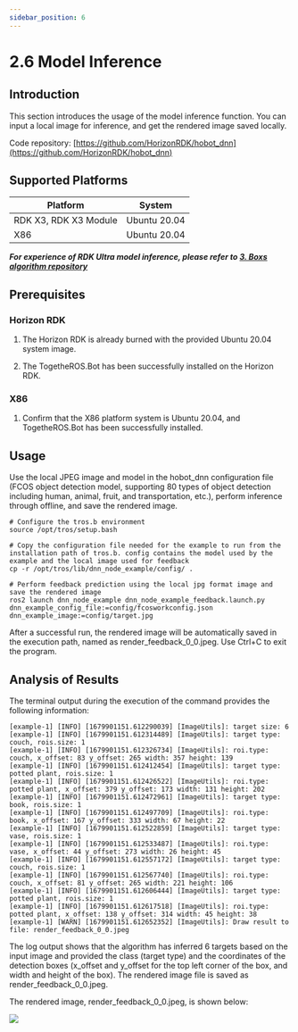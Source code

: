 ```yaml
---
sidebar_position: 6
---
```

# 2.6 Model Inference

## Introduction

This section introduces the usage of the model inference function. You can input a local image for inference, and get the rendered image saved locally.

Code repository: [https://github.com/HorizonRDK/hobot_dnn](https://github.com/HorizonRDK/hobot_dnn)

## Supported Platforms

| Platform    | System     |
| ------------ | ---------------- |
| RDK X3, RDK X3 Module| Ubuntu 20.04 |
| X86     | Ubuntu 20.04 |

***For experience of RDK Ultra model inference, please refer to [3. Boxs algorithm repository](../category/boxs/)***

## Prerequisites

### Horizon RDK

1. The Horizon RDK is already burned with the provided Ubuntu 20.04 system image.

2. The TogetheROS.Bot has been successfully installed on the Horizon RDK.

### X86

1. Confirm that the X86 platform system is Ubuntu 20.04, and TogetheROS.Bot has been successfully installed.

## Usage

Use the local JPEG image and model in the hobot_dnn configuration file (FCOS object detection model, supporting 80 types of object detection including human, animal, fruit, and transportation, etc.), perform inference through offline, and save the rendered image.

```shell
# Configure the tros.b environment
source /opt/tros/setup.bash

# Copy the configuration file needed for the example to run from the installation path of tros.b. config contains the model used by the example and the local image used for feedback
cp -r /opt/tros/lib/dnn_node_example/config/ .

# Perform feedback prediction using the local jpg format image and save the rendered image
ros2 launch dnn_node_example dnn_node_example_feedback.launch.py dnn_example_config_file:=config/fcosworkconfig.json dnn_example_image:=config/target.jpg
```

After a successful run, the rendered image will be automatically saved in the execution path, named as render_feedback_0_0.jpeg. Use Ctrl+C to exit the program.

## Analysis of Results

The terminal output during the execution of the command provides the following information:

```text
[example-1] [INFO] [1679901151.612290039] [ImageUtils]: target size: 6
[example-1] [INFO] [1679901151.612314489] [ImageUtils]: target type: couch, rois.size: 1
[example-1] [INFO] [1679901151.612326734] [ImageUtils]: roi.type: couch, x_offset: 83 y_offset: 265 width: 357 height: 139
[example-1] [INFO] [1679901151.612412454] [ImageUtils]: target type: potted plant, rois.size: 1
[example-1] [INFO] [1679901151.612426522] [ImageUtils]: roi.type: potted plant, x_offset: 379 y_offset: 173 width: 131 height: 202
[example-1] [INFO] [1679901151.612472961] [ImageUtils]: target type: book, rois.size: 1
[example-1] [INFO] [1679901151.612497709] [ImageUtils]: roi.type: book, x_offset: 167 y_offset: 333 width: 67 height: 22
[example-1] [INFO] [1679901151.612522859] [ImageUtils]: target type: vase, rois.size: 1
[example-1] [INFO] [1679901151.612533487] [ImageUtils]: roi.type: vase, x_offset: 44 y_offset: 273 width: 26 height: 45
[example-1] [INFO] [1679901151.612557172] [ImageUtils]: target type: couch, rois.size: 1
[example-1] [INFO] [1679901151.612567740] [ImageUtils]: roi.type: couch, x_offset: 81 y_offset: 265 width: 221 height: 106
[example-1] [INFO] [1679901151.612606444] [ImageUtils]: target type: potted plant, rois.size: 1
[example-1] [INFO] [1679901151.612617518] [ImageUtils]: roi.type: potted plant, x_offset: 138 y_offset: 314 width: 45 height: 38
[example-1] [WARN] [1679901151.612652352] [ImageUtils]: Draw result to file: render_feedback_0_0.jpeg
```

The log output shows that the algorithm has inferred 6 targets based on the input image and provided the class (target type) and the coordinates of the detection boxes (x_offset and y_offset for the top left corner of the box, and width and height of the box). The rendered image file is saved as render_feedback_0_0.jpeg.

The rendered image, render_feedback_0_0.jpeg, is shown below:

![](./image/ai_predict/render1.jpg)